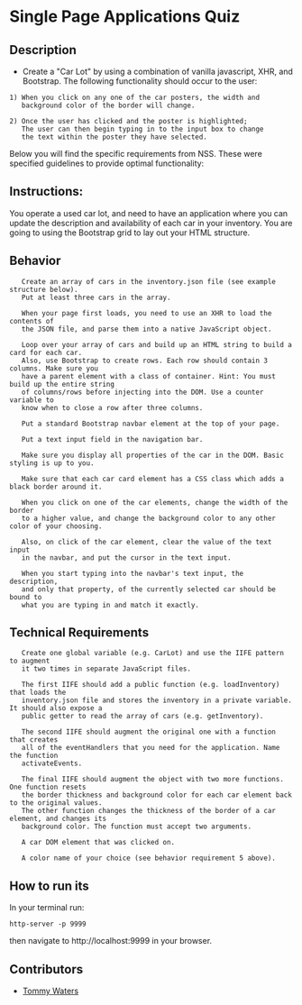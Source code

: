# Single Page Applications Quiz

## Description
- Create a "Car Lot" by using a combination of vanilla javascript, XHR, and Bootstrap. The following functionality should occur to the user:

```
1) When you click on any one of the car posters, the width and 
   background color of the border will change.

2) Once the user has clicked and the poster is highlighted; 
   The user can then begin typing in to the input box to change 
   the text within the poster they have selected.
```
Below you will find the specific requirements from NSS. These were specified guidelines to provide optimal functionality:


## Instructions:

You operate a used car lot, and need to have an application where you can update the description and availability 
of each car in your inventory. You are going to using the Bootstrap grid to lay out your HTML structure.


## Behavior

```
   Create an array of cars in the inventory.json file (see example structure below). 
   Put at least three cars in the array.

   When your page first loads, you need to use an XHR to load the contents of 
   the JSON file, and parse them into a native JavaScript object.

   Loop over your array of cars and build up an HTML string to build a card for each car. 
   Also, use Bootstrap to create rows. Each row should contain 3 columns. Make sure you 
   have a parent element with a class of container. Hint: You must build up the entire string 
   of columns/rows before injecting into the DOM. Use a counter variable to 
   know when to close a row after three columns.

   Put a standard Bootstrap navbar element at the top of your page.

   Put a text input field in the navigation bar.

   Make sure you display all properties of the car in the DOM. Basic styling is up to you.

   Make sure that each car card element has a CSS class which adds a black border around it.

   When you click on one of the car elements, change the width of the border 
   to a higher value, and change the background color to any other color of your choosing.

   Also, on click of the car element, clear the value of the text input 
   in the navbar, and put the cursor in the text input.

   When you start typing into the navbar's text input, the description, 
   and only that property, of the currently selected car should be bound to
   what you are typing in and match it exactly.
 ```  

## Technical Requirements

```
   Create one global variable (e.g. CarLot) and use the IIFE pattern to augment 
   it two times in separate JavaScript files.

   The first IIFE should add a public function (e.g. loadInventory) that loads the 
   inventory.json file and stores the inventory in a private variable. It should also expose a 
   public getter to read the array of cars (e.g. getInventory).

   The second IIFE should augment the original one with a function that creates
   all of the eventHandlers that you need for the application. Name the function
   activateEvents.

   The final IIFE should augment the object with two more functions. One function resets 
   the border thickness and background color for each car element back to the original values.
   The other function changes the thickness of the border of a car element, and changes its
   background color. The function must accept two arguments.

   A car DOM element that was clicked on.

   A color name of your choice (see behavior requirement 5 above).

```

## How to run its
In your terminal run:
```
http-server -p 9999
```
then navigate to http://localhost:9999 in your browser.

## Contributors
- [Tommy Waters](https://github.com/Thomaswaters05)
